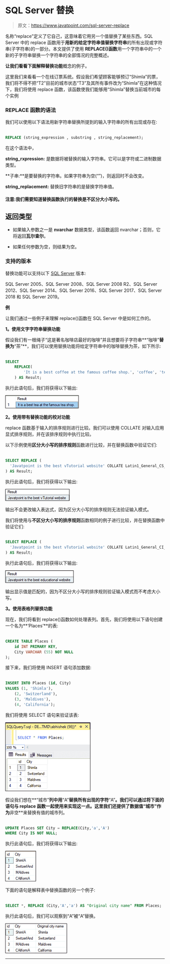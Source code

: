 # SQL Server 替换

> 原文：<https://www.javatpoint.com/sql-server-replace>

名称“replace”定义了它自己，这意味着它用另一个值替换了某些东西。SQL Server 中的 replace 函数用于**用新的给定字符串值替换字符串**的所有出现或字符串(子字符串)的一部分。本文提供了使用 **REPLACE()函数**用一个字符串中的一个新的子字符串替换一个字符串的全部情况的完整概述。

**让我们看看下面解释替换功能**概念的例子。

这里我们来看看一个在线订票系统。假设我们希望顾客能够预订“Shimla”的票，我们将不得不把“T2”目前的城市状态“T3”及其所有事件改为“Shimla”在这种情况下，我们将使用 replace 函数，该函数使我们能够用“Shimla”替换当前城市的每个实例

### REPLACE 函数的语法

我们可以使用以下语法用新字符串替换所提到的输入字符串的所有出现或存在:

```sql

REPLACE (string_expression , substring , string_replacement);

```

在这个语法中，

**string_rxpression:** 是数据将被替换的输入字符串。它可以是字符或二进制数据类型。

**子串:**是要替换的字符串。如果字符串为空(“”)，则返回时不会改变。

**string_replacement:** 替换旧字符串的是替换字符串值。

#### 注意:我们需要知道替换函数执行的替换是不区分大小写的。

## 返回类型

*   如果输入参数之一是 **nvarchar** 数据类型，该函数返回 nvarchar；否则，它将返回**瓦尔查尔**。

*   如果任何参数为空，则结果为空。

### 支持的版本

替换功能可以支持以下 [SQL Server](https://www.javatpoint.com/sql-server-tutorial) 版本:

SQL Server 2005、SQL Server 2008、SQL Server 2008 R2、SQL Server 2012、SQL Server 2014、SQL Server 2016、SQL Server 2017、SQL Server 2018 和 SQL Server 2019。

**例**

让我们通过一些例子来理解 replace()函数在 SQL Server 中是如何工作的。

**1。使用文字字符串替换功能**

假设我们有一根绳子“这是著名咖啡店最好的咖啡”并且想要将子字符串**“咖啡”**替换为**“茶”**，我们可以使用替换功能将给定字符串中的咖啡替换为茶，如下所示:

```sql

SELECT 
    REPLACE(
        'It is a best coffee at the famous coffee shop.', 'coffee', 'tea'
    ) AS Result;

```

执行此语句后，我们将获得以下输出:

![SQL Server Replace](img/9e436a0cf5902e150f15dd8cd34b45c7.png)

**2。使用带有替换功能的校对功能**

replace 函数基于输入的排序规则进行比较。我们可以使用 COLLATE 对输入应用显式排序规则，并在该排序规则中执行比较。

以下示例使用**区分大小写的排序规则**函数进行比较，并在替换函数中验证它们:

```sql

SELECT REPLACE (
  'Javatpoint is the best vTutorial website' COLLATE Latin1_General_CS_AS, 'vtutorial', 'educational' 
) AS Result;

```

执行此语句后，我们将获得以下输出:

![SQL Server Replace](img/121f0258435f168e63543d82b4811495.png)

输出不会更改输入表达式，因为区分大小写的排序规则无法验证输入模式。

我们将使用与**不区分大小写的排序规则**函数相同的例子进行比较，并在替换函数中验证它们:

```sql

SELECT REPLACE (
  'Javatpoint is the best vTutorial website' COLLATE Latin1_General_CI_AS, 'vtutorial', 'educational' 
) AS Result;

```

执行此语句后，我们将获得以下输出:

![SQL Server Replace](img/d381a50c3d8b62ea65cb50ef6f17219e.png)

输出显示值是匹配的，因为不区分大小写的排序规则验证输入模式而不考虑大小写。

**3。使用表格列替换功能**

现在，我们将看到 replace()函数如何处理表列。首先，我们将使用以下语句创建一个名为**‘Places’**的表:

```sql

CREATE TABLE Places (
    id INT PRIMARY KEY,
    City VARCHAR (55) NOT NULL
);

```

接下来，我们将使用 INSERT 语句添加数据:

```sql

INSERT INTO Places (id, City)
VALUES (1, 'Shimla'),
    (2, 'Switzerland'),
	(3, 'Maldives'),
    (4, 'California');

```

我们将使用 SELECT 语句来验证该表:

![SQL Server Replace](img/5c846dcbe0cbc0ad5b46844a681c31f2.png)

假设我们想在**“城市”**列中用**“A”**替换所有出现的字符**“A”**。我们可以通过将下面的语句与 replace 函数一起使用来实现这一点。这里我们还提供了数据值“**城市**”作为**非空**来替换有值的城市列。

```sql

UPDATE Places SET City = REPLACE(City,'a','A')
WHERE City IS NOT NULL;

```

执行此语句后，我们将获得以下输出:

![SQL Server Replace](img/5a0acc9531e42b56f6919b2a98b46608.png)

下面的语句是解释表中替换函数的另一个例子:

```sql

SELECT *, REPLACE (City,'A','a') AS "Original city name" FROM Places;

```

执行此语句后，我们可以观察到“A”被“A”替换。

![SQL Server Replace](img/255ac5befc8ba686b37f64fe8307eedd.png)

* * *